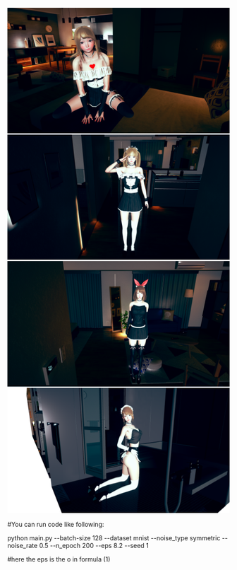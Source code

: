 ![1](https://github.com/codesubmiter/b3124134/blob/master/data/AI_2020-01-24-12-57-44-715.jpg)  
![2](https://github.com/codesubmiter/b3124134/blob/master/data/AI_2020-01-24-13-09-17-356.jpg)  
![3](https://github.com/codesubmiter/b3124134/blob/master/data/AI_2020-01-24-13-16-25-658.jpg)  
![4](https://github.com/codesubmiter/b3124134/blob/master/data/AI_2020-01-24-13-23-25-505.jpg)  






#You can run code like following:

python main.py --batch-size 128 --dataset mnist --noise_type symmetric --noise_rate 0.5 --n_epoch 200 --eps 8.2 --seed 1

#here the eps is the o in formula (1)
